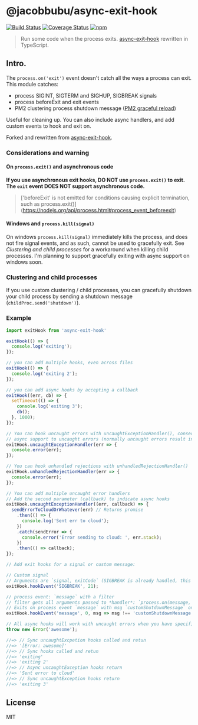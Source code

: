 # @jacobbubu/async-exit-hook

[![Build Status](https://github.com/jacobbubu/async-exit-hook/workflows/Build%20and%20Release/badge.svg)](https://github.com/jacobbubu/async-exit-hook/actions?query=workflow%3A%22Build+and+Release%22)
[![Coverage Status](https://coveralls.io/repos/github/jacobbubu/async-exit-hook/badge.svg)](https://coveralls.io/github/jacobbubu/async-exit-hook)
[![npm](https://img.shields.io/npm/v/@jacobbubu/async-exit-hook.svg)](https://www.npmjs.com/package/@jacobbubu/async-exit-hook/)

> Run some code when the process exits.
> [async-exit-hook](https://github.com/tapppi/async-exit-hook.git) rewritten in TypeScript.

## Intro.

The `process.on('exit')` event doesn't catch all the ways a process can exit. This module catches:

* process SIGINT, SIGTERM and SIGHUP, SIGBREAK signals
* process beforeExit and exit events
* PM2 clustering process shutdown message ([PM2 graceful reload](http://pm2.keymetrics.io/docs/usage/cluster-mode/#graceful-reload))

Useful for cleaning up. You can also include async handlers, and add custom events to hook and exit on.

Forked and rewritten from [async-exit-hook](https://github.com/tapppi/async-exit-hook.git).

### Considerations and warning
#### On `process.exit()` and asynchronous code
**If you use asynchronous exit hooks, DO NOT use `process.exit()` to exit.
The `exit` event DOES NOT support asynchronous code.**
> ['beforeExit' is not emitted for conditions causing explicit termination, such as process.exit()]
(https://nodejs.org/api/process.html#process_event_beforeexit)

#### Windows and `process.kill(signal)`
On windows `process.kill(signal)` immediately kills the process, and does not fire signal events, and as such, cannot be used to gracefully exit. See *Clustering and child processes* for a workaround when killing child processes. I'm planning to support gracefully exiting with async support on windows soon.

### Clustering and child processes
If you use custom clustering / child processes, you can gracefully shutdown your child process
by sending a shutdown message (`childProc.send('shutdown')`).

### Example
```ts
import exitHook from 'async-exit-hook'

exitHook(() => {
  console.log('exiting');
});

// you can add multiple hooks, even across files
exitHook(() => {
  console.log('exiting 2');
});

// you can add async hooks by accepting a callback
exitHook((err, cb) => {
  setTimeout(() => {
    console.log('exiting 3');
    cb();
  }, 1000);
});

// You can hook uncaught errors with uncaughtExceptionHandler(), consequently adding
// async support to uncaught errors (normally uncaught errors result in a synchronous exit).
exitHook.uncaughtExceptionHandler(err => {
  console.error(err);
});

// You can hook unhandled rejections with unhandledRejectionHandler()
exitHook.unhandledRejectionHandler(err => {
  console.error(err);
});

// You can add multiple uncaught error handlers
// Add the second parameter (callback) to indicate async hooks
exitHook.uncaughtExceptionHandler((err, callback) => {
  sendErrorToCloudOrWhatever(err) // Returns promise
    .then(() => {
      console.log('Sent err to cloud');
    })
    .catch(sendError => {
      console.error('Error sending to cloud: ', err.stack);
    })
    .then(() => callback);
});

// Add exit hooks for a signal or custom message:

// Custom signal
// Arguments are `signal, exitCode` (SIGBREAK is already handled, this is an example)
exitHook.hookEvent('SIGBREAK', 21);

// process event: `message` with a filter
// filter gets all arguments passed to *handler*: `process.on(message, *handler*)`
// Exits on process event `message` with msg `customShutdownMessage` only
exitHook.hookEvent('message', 0, msg => msg !== 'customShutdownMessage');

// All async hooks will work with uncaught errors when you have specified an uncaughtExceptionHandler
throw new Error('awesome');

//=> // Sync uncaughtExcpetion hooks called and retun
//=> '[Error: awesome]'
//=> // Sync hooks called and retun
//=> 'exiting'
//=> 'exiting 2'
//=> // Async uncaughtException hooks return
//=> 'Sent error to cloud'
//=> // Sync uncaughtException hooks return
//=> 'exiting 3'
```


## License

MIT

